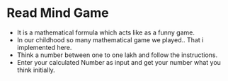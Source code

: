 # Read Mind Game

- It is a mathematical formula which acts like as a funny game.
- In our childhood so many mathematical game we played.. That i implemented here.
- Think a number between one to one lakh and follow the instructions.
- Enter your calculated Number as input and get your number what you think initially.


